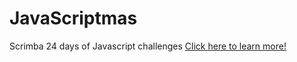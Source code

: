 # JavaScriptmas
Scrimba 24 days of Javascript challenges 
<a href= "https://scrimba.com/learn/adventcalendar">Click here to learn more!</a>